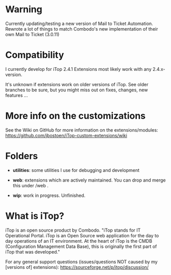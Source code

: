 # Warning
Currently updating/testing a new version of Mail to Ticket Automation. 
Rewrote a lot of things to match Combodo's new implementation of their own Mail to Ticket (3.0.11)
 
# Compatibility
I currently develop for iTop 2.4.1
Extensions most likely work with any 2.4.x-version. 

It's unknown if extensions work on older versions of iTop. See older branches to be sure, but you might miss out on fixes, changes, new features ...

# More info on the customizations
See the Wiki on GitHub for more information on the extensions/modules: https://github.com/jbostoen/iTop-custom-extensions/wiki
 
# Folders
- **utilities**: some utilities I use for debugging and development
- **web**: extensions which are actively maintained. You can drop and merge this under <iTop folder>/web .


- **wip**: work in progress. Unfinished.

# What is iTop?
iTop is an open source product by Combodo. "iTop stands for IT Operational Portal. iTop is an Open Source web application for the day to day operations of an IT environment. At the heart of iTop is the CMDB (Configuration Management Data Base), this is originally the first part of iTop that was developed." 

For any general support questions (issues/questions NOT caused by my [versions of] extensions): https://sourceforge.net/p/itop/discussion/
